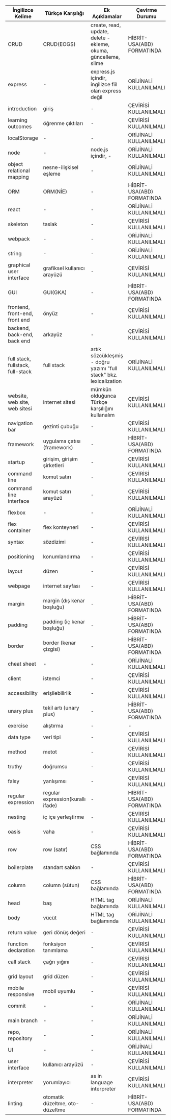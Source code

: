 | İngilizce Kelime                  | Türkçe Karşılığı                  | Ek Açıklamalar                                                     | Çevirme Durumu              |
| --------------------------------- | --------------------------------- | ------------------------------------------------------------------ | --------------------------- |
| CRUD                              | CRUD(EOGS)                        | create, read, update, delete - ekleme, okuma, güncelleme, silme    | HİBRİT- USA(ABD) FORMATINDA |
| express                           | -                                 | express.js içindir, ingilizce fiil olan express değil              | ORİJİNALİ KULLANILMALI      |
| introduction                      | giriş                             | -                                                                  | ÇEVİRİSİ KULLANILMALI       |
| learning outcomes                 | öğrenme çıktıları                 | -                                                                  | ÇEVİRİSİ KULLANILMALI       |
| localStorage                      | -                                 | -                                                                  | ORİJİNALİ KULLANILMALI      |
| node                              | -                                 | node.js içindir, -                                                 | ORİJİNALİ KULLANILMALI      |
| object relational mapping         | nesne-ilişkisel eşleme            | -                                                                  | ORİJİNALİ KULLANILMALI      |
| ORM                               | ORM(NİE)                          | -                                                                  | HİBRİT- USA(ABD) FORMATINDA |
| react                             | -                                 | -                                                                  | ORİJİNALİ KULLANILMALI      |
| skeleton                          | taslak                            | -                                                                  | ÇEVİRİSİ KULLANILMALI       |
| webpack                           | -                                 | -                                                                  | ORİJİNALİ KULLANILMALI      |
| string                            | -                                 | -                                                                  | ORİJİNALİ KULLANILMALI      |
| graphical user interface          | grafiksel kullanıcı arayüzü       | -                                                                  | ÇEVİRİSİ KULLANILMALI       |
| GUI                               | GUI(GKA)                          | -                                                                  | HİBRİT- USA(ABD) FORMATINDA |
| frontend, front-end, front end    | önyüz                             | -                                                                  | ÇEVİRİSİ KULLANILMALI       |
| backend, back-end, back end       | arkayüz                           | -                                                                  | ÇEVİRİSİ KULLANILMALI       |
| full stack, fullstack, full-stack | full stack                        | artık sözcükleşmiş - doğru yazımı "full stack" bkz. lexicalization | ORİJİNALİ KULLANILMALI      |
| website, web site, web sitesi     | internet sitesi                   | mümkün olduğunca Türkçe karşılığını kullanalım                     | ÇEVİRİSİ KULLANILMALI       |
| navigation bar                    | gezinti çubuğu                    | -                                                                  | ÇEVİRİSİ KULLANILMALI       |
| framework                         | uygulama çatısı (framework)       | -                                                                  | HİBRİT- USA(ABD) FORMATINDA |
| startup                           | girişim, girişim şirketleri       | -                                                                  | ÇEVİRİSİ KULLANILMALI       |
| command line                      | komut satırı                      | -                                                                  | ÇEVİRİSİ KULLANILMALI       |
| command line interface            | komut satırı arayüzü              | -                                                                  | ÇEVİRİSİ KULLANILMALI       |
| flexbox                           | -                                 | -                                                                  | ORİJİNALİ KULLANILMALI      |
| flex container                    | flex konteyneri                   | -                                                                  | ÇEVİRİSİ KULLANILMALI       |
| syntax                            | sözdizimi                         | -                                                                  | ÇEVİRİSİ KULLANILMALI       |
| positioning                       | konumlandırma                     | -                                                                  | ÇEVİRİSİ KULLANILMALI       |
| layout                            | düzen                             | -                                                                  | ÇEVİRİSİ KULLANILMALI       |
| webpage                           | internet sayfası                  | -                                                                  | ÇEVİRİSİ KULLANILMALI       |
| margin                            | margin (dış kenar boşluğu)        | -                                                                  | HİBRİT- USA(ABD) FORMATINDA |
| padding                           | padding (iç kenar boşluğu)        | -                                                                  | HİBRİT- USA(ABD) FORMATINDA |
| border                            | border (kenar çizgisi)            | -                                                                  | HİBRİT- USA(ABD) FORMATINDA |
| cheat sheet                       | -                                 | -                                                                  | ORİJİNALİ KULLANILMALI      |
| client                            | istemci                           | -                                                                  | ÇEVİRİSİ KULLANILMALI       |
| accessibility                     | erişilebilirlik                   | -                                                                  | ÇEVİRİSİ KULLANILMALI       |
| unary plus                        | tekil artı (unary plus)           | -                                                                  | HİBRİT- USA(ABD) FORMATINDA |
| exercise                          | alıştırma                         | -                                                                  | -                           |
| data type                         | veri tipi                         | -                                                                  | ÇEVİRİSİ KULLANILMALI       |
| method                            | metot                             | -                                                                  | ÇEVİRİSİ KULLANILMALI       |
| truthy                            | doğrumsu                          | -                                                                  | ÇEVİRİSİ KULLANILMALI       |
| falsy                             | yanlışımsı                        | -                                                                  | ÇEVİRİSİ KULLANILMALI       |
| regular expression                | regular expression(kurallı ifade) | -                                                                  | HİBRİT- USA(ABD) FORMATINDA |
| nesting                           | iç içe yerleştirme                | -                                                                  | ÇEVİRİSİ KULLANILMALI       |
| oasis                             | vaha                              | -                                                                  | ÇEVİRİSİ KULLANILMALI       |
| row                               | row (satır)                       | CSS bağlamında                                                     | HİBRİT- USA(ABD) FORMATINDA |
| boilerplate                       | standart sablon                   | -                                                                  | ÇEVİRİSİ KULLANILMALI       |
| column                            | column (sütun)                    | CSS bağlamında                                                     | HİBRİT- USA(ABD) FORMATINDA |
| head                              | baş                               | HTML tag bağlamında                                                | ORİJİNALİ KULLANILMALI      |
| body                              | vücüt                             | HTML tag bağlamında                                                | ORİJİNALİ KULLANILMALI      |
| return value                      | geri dönüş değeri                 | -                                                                  | ÇEVİRİSİ KULLANILMALI       |
| function declaration              | fonksiyon tanımlama               | -                                                                  | ÇEVİRİSİ KULLANILMALI       |
| call stack                        | çağrı yığını                      | -                                                                  | ÇEVİRİSİ KULLANILMALI       |
| grid layout                       | grid düzen                        | -                                                                  | ÇEVİRİSİ KULLANILMALI       |
| mobile responsive                 | mobil uyumlu                      | -                                                                  | ÇEVİRİSİ KULLANILMALI       |
| commit                            | -                                 | -                                                                  | ORİJİNALİ KULLANILMALI      |
| main branch                       | -                                 | -                                                                  | ORİJİNALİ KULLANILMALI      |
| repo, repository                  | -                                 | -                                                                  | ORİJİNALİ KULLANILMALI      |
| UI                                | -                                 | -                                                                  | ORİJİNALİ KULLANILMALI      |
| user interface                    | kullanıcı arayüzü                 | -                                                                  | ÇEVİRİSİ KULLANILMALI       |
| interpreter                       | yorumlayıcı                       | as in language interpreter                                         | ÇEVİRİSİ KULLANILMALI       |
| linting                           | otomatik düzeltme, oto-düzeltme   | -                                                                  | HİBRİT- USA(ABD) FORMATINDA |